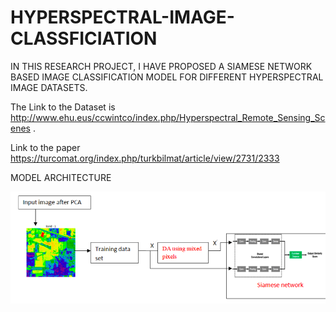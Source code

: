 # HYPERSPECTRAL-IMAGE-CLASSFICIATION
IN THIS RESEARCH PROJECT, I HAVE PROPOSED A SIAMESE NETWORK BASED IMAGE CLASSIFICATION MODEL FOR DIFFERENT HYPERSPECTRAL IMAGE DATASETS. 

The Link to the Dataset is http://www.ehu.eus/ccwintco/index.php/Hyperspectral_Remote_Sensing_Scenes .

Link to the paper https://turcomat.org/index.php/turkbilmat/article/view/2731/2333

MODEL ARCHITECTURE

![Model_Architecture](model_architecture.png)





